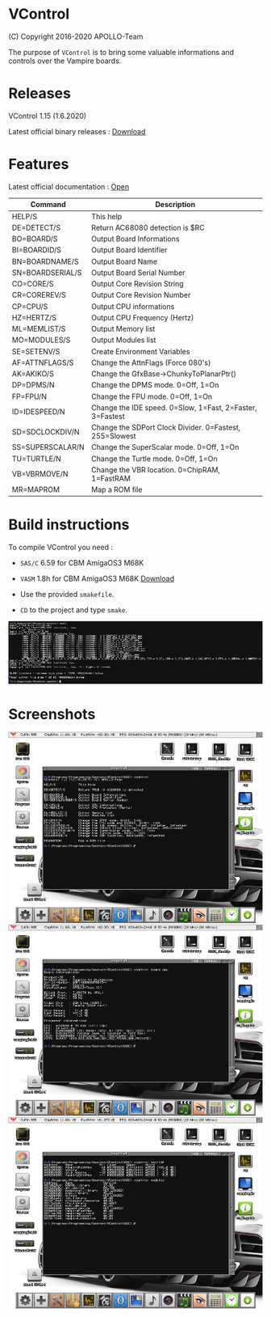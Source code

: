 # VControl

(C) Copyright 2016-2020 APOLLO-Team

The purpose of `VControl` is to bring some valuable informations and controls over the Vampire boards.


# Releases

VControl 1.15 (1.6.2020)

Latest official binary releases : [Download](https://www.apollo-accelerators.com/wiki/doku.php/saga:updates)


# Features

Latest official documentation : [Open](DOCUMENTATION.md#documentation)


Command | Description
------------ | -------------
HELP/S | This help
DE=DETECT/S | Return AC68080 detection is $RC
BO=BOARD/S | Output Board Informations
BI=BOARDID/S | Output Board Identifier
BN=BOARDNAME/S | Output Board Name
SN=BOARDSERIAL/S | Output Board Serial Number
CO=CORE/S | Output Core Revision String
CR=COREREV/S | Output Core Revision Number
CP=CPU/S | Output CPU informations
HZ=HERTZ/S | Output CPU Frequency (Hertz)
ML=MEMLIST/S | Output Memory list
MO=MODULES/S | Output Modules list
SE=SETENV/S | Create Environment Variables
AF=ATTNFLAGS/S | Change the AttnFlags (Force 080's)
AK=AKIKO/S | Change the GfxBase->ChunkyToPlanarPtr()
DP=DPMS/N | Change the DPMS mode. 0=Off, 1=On
FP=FPU/N | Change the FPU mode. 0=Off, 1=On
ID=IDESPEED/N | Change the IDE speed. 0=Slow, 1=Fast, 2=Faster, 3=Fastest
SD=SDCLOCKDIV/N | Change the SDPort Clock Divider. 0=Fastest, 255=Slowest
SS=SUPERSCALAR/N | Change the SuperScalar mode. 0=Off, 1=On
TU=TURTLE/N | Change the Turtle mode. 0=Off, 1=On
VB=VBRMOVE/N | Change the VBR location. 0=ChipRAM, 1=FastRAM
MR=MAPROM | Map a ROM file


# Build instructions

To compile VControl you need :

* `SAS/C` 6.59 for CBM AmigaOS3 M68K

* `VASM` 1.8h for CBM AmigaOS3 M68K [Download](http://sun.hasenbraten.de/vasm/bin/rel/vasmm68k_mot_os3.lha)

* Use the provided `smakefile`.

* `CD` to the project and type `smake`.

<img src="BuildInstructions.png" />


# Screenshots

<img src="Screenshot01.png" />

<img src="Screenshot02.png" />

<img src="Screenshot03.png" />
